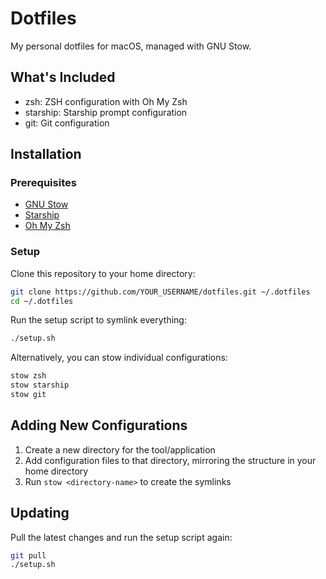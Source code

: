 # Dotfiles

My personal dotfiles for macOS, managed with GNU Stow.

## What's Included

- zsh: ZSH configuration with Oh My Zsh
- starship: Starship prompt configuration
- git: Git configuration

## Installation

### Prerequisites

- [GNU Stow](https://www.gnu.org/software/stow/)
- [Starship](https://starship.rs/)
- [Oh My Zsh](https://ohmyz.sh/)

### Setup

Clone this repository to your home directory:

```bash
git clone https://github.com/YOUR_USERNAME/dotfiles.git ~/.dotfiles
cd ~/.dotfiles
```

Run the setup script to symlink everything:

```bash
./setup.sh
```

Alternatively, you can stow individual configurations:

```bash
stow zsh
stow starship
stow git
```

## Adding New Configurations

1. Create a new directory for the tool/application
2. Add configuration files to that directory, mirroring the structure in your home directory
3. Run `stow <directory-name>` to create the symlinks

## Updating

Pull the latest changes and run the setup script again:

```bash
git pull
./setup.sh
``` 